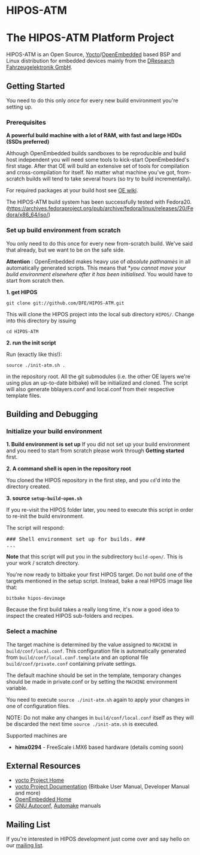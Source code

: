 # HIPOS-ATM

The HIPOS-ATM Platform Project
==============================

HIPOS-ATM is an Open Source,
[Yocto](https://www.yoctoproject.org)/[OpenEmbedded](http://openembedded.org)
based BSP and Linux distribution for embedded devices mainly from the
[DResearch Fahrzeugelektronik GmbH](http://www.dresearch-fe.de).

Getting Started
---------------

You need to do this only *once* for every new build environment you're setting up.

### Prerequisites

**A powerful build machine with a lot of RAM, with fast and large HDDs (SSDs preferred)**

Although OpenEmbedded builds sandboxes to be reproducible and build host independent you will need some tools to kick-start OpenEmbedded's first stage. After that OE will build an extensive set of tools for compilation and cross-compilation for itself. No matter what machine you've got, from-scratch builds will tend to take several hours (so try to build incrementally).

For required packages at your build host see [OE wiki](http://www.openembedded.org/wiki/Getting_started#Required_software).

The HIPOS-ATM build system has been successfully tested with Fedora20. (https://archives.fedoraproject.org/pub/archive/fedora/linux/releases/20/Fedora/x86_64/iso/)

### Set up build environment from scratch

You only need to do this once for every new from-scratch build. We've said that already, but we want to be on the safe side.

**Attention** : OpenEmbedded makes heavy use of *absolute pathnames* in all automatically generated scripts. This means that **you cannot move your build environment elsewhere after it has been initialised*. You would have to start from scratch then.

**1. get HIPOS**

```
git clone git://github.com/DFE/HIPOS-ATM.git
```

This will clone the HIPOS project into the local sub directory `HIPOS/`. Change into this directory by issuing 

```
cd HIPOS-ATM
```

**2. run the init script**

Run (exactly like this!):
```
source ./init-atm.sh .
```
in the repository root. All the git submodules (i.e. the other OE layers we're using plus an up-to-date bitbake) will be initialized and cloned. The script will also generate bblayers.conf and local.conf from their respective template files.

Building and Debugging
----------------------

### Initialize your build environment

**1. Build environment is set up**
If you did not set up your build environment and you need to start from scratch please work through **Getting started** first.

**2. A command shell is open in the repository root**

You cloned the HIPOS repository in the first step, and you `cd`'d into the directory created.

**3. source `setup-build-open.sh`**

If you re-visit the HIPOS folder later, you need to execute this script in order to re-init the build environment.

The script will respond:
<pre>
### Shell environment set up for builds. ###
...
</pre>

**Note** that this script will put you in the subdirectory `build-open/`. This is your work / scratch directory.

You're now ready to bitbake your first HIPOS target. Do not build one of the targets mentioned in the setup script. Instead, bake a real HIPOS image like that:

```
bitbake hipos-devimage
```

Because the first build takes a really long time, it's now a good idea to inspect the created HIPOS sub-folders and recipes.

### Select a machine
The target machine is determined by the value assigned to `MACHINE` in `build/conf/local.conf`.
This configuration file is automatically generated from `build/conf/local.conf.template` and an optional file
`build/conf/private.conf` containing private settings.

The default machine should be set in the template, temporary changes should be made in private.conf or by setting the `MACHINE` environment variable.

You need to execute `source ./init-atm.sh` again to apply your changes in one of configuration files.

NOTE:
Do not make any changes in `build/conf/local.conf` itself as they will be discarded the next time `source ./init-atm.sh` is executed.

Supported machines are
* **himx0294** - FreeScale i.MX6 based hardware (details coming soon)

External Resources
------------------

* [yocto Project Home](https://www.yoctoproject.org)
* [yocto Project Documentation](https://www.yoctoproject.org/documentation) (Bitbake User Manual, Developer Manual and more)
* [OpenEmbedded Home](http://openembedded.org)
* [GNU Autoconf](http://www.gnu.org/software/autoconf/manual/autoconf.html), [Automake](http://www.gnu.org/software/automake/manual/automake.html) manuals

Mailing List
------------

If you're interested in HIPOS development just come over and say hello on our
[mailing list](https://groups.google.com/a/dresearch-fe.de/group/hipos-devel-list/topics).

